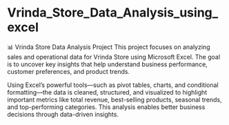 # Vrinda_Store_Data_Analysis_using_excel

📊 Vrinda Store Data Analysis Project
This project focuses on analyzing sales and operational data for Vrinda Store using Microsoft Excel. The goal is to uncover key insights that help understand business performance, customer preferences, and product trends.

Using Excel’s powerful tools—such as pivot tables, charts, and conditional formatting—the data is cleaned, structured, and visualized to highlight important metrics like total revenue, best-selling products, seasonal trends, and top-performing categories. This analysis enables better business decisions through data-driven insights.
